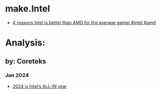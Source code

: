# make.Intel
- [4 reasons Intel is better than AMD for the average gamer #intel #amd](https://youtu.be/VJijj9mKDpE)

# Analysis:
## by: Coreteks
### Jan 2024
- [2024 is Intel’s ALL-IN year](https://youtu.be/zqOAUe7hClg)
